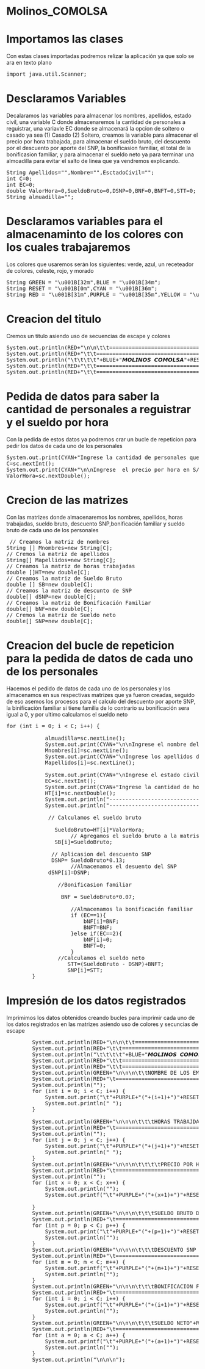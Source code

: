# Molinos_COMOLSA

# Importamos las clases 
<p>Con estas clases importadas podremos relizar la aplicación ya que solo se ara en texto plano</p>
<pre>
import java.util.Scanner;
</pre>

# Desclaramos Variables
<p>Decalaramos las variables para almacenar los nombres, apellidos, estado civil, una variable C donde almacenaremos la cantidad de personales a reguistrar, una variavle EC donde se almacenará la opcion de soltero o casado ya sea (1) Casado (2) Soltero, creamos la variable para almacenar el precio por hora trabajada, para almacenar el sueldo bruto, del descuento por el descuento por aporte del SNP, la bonificasion familiar, el total de la bonificasion familiar, y para almacenar el sueldo neto ya para terminar una almoadilla para evitar el salto de linea que ya vendremos explicando. </p>
<pre>
String Apellidos="",Nombre="",EsctadoCivil="";
int C=0;
int EC=0;
double ValorHora=0,SueldoBruto=0,DSNP=0,BNF=0,BNFT=0,STT=0;
String almuadilla="";
</pre>

# Desclaramos variables para el almacenaminto de los colores con los cuales trabajaremos
<p>Los colores que usaremos serán los siguientes: verde, azul, un receteador de colores, celeste, rojo, y morado</p>
<pre>
String GREEN = "\u001B[32m",BLUE = "\u001B[34m";
String RESET = "\u001B[0m",CYAN = "\u001B[36m";
String RED = "\u001B[31m",PURPLE = "\u001B[35m",YELLOW = "\u001B[33m";
</pre>

# Creacion del titulo 
<p>Cremos un titulo asiendo uso de secuencias de escape y colores</p>
<pre>
System.out.println(RED+"\n\n\t\t================================================="+RESET);
System.out.println(RED+"\t\t================================================="+RESET);
System.out.println("\t\t\t\t"+BLUE+"𝙈𝙊𝙇𝙄𝙉𝙊𝙎 𝘾𝙊𝙈𝙊𝙇𝙎𝘼"+RESET+"");
System.out.println(RED+"\t\t================================================="+RESET);
System.out.println(RED+"\t\t=================================================\n\n"+RESET);
</pre>

# Pedida de datos para saber la cantidad de personales a reguistrar y el sueldo por hora
<p>Con la pedida de estos datos ya podremos crar un bucle de repeticion para pedir los datos de cada uno de los personales</p>
<pre>
System.out.print(CYAN+"Ingrese la cantidad de personales que desea registrar"+RESET+RED+"\n> "+ RESET);
C=sc.nextInt();
System.out.print(CYAN+"\n\nIngrese  el precio por hora en S/."+RESET+RED+"\n>"+RESET);
ValorHora=sc.nextDouble();
</pre>

# Crecion de las matrizes
<p>Con las matrizes donde almacenaremos los nombres, apellidos, horas trabajadas, sueldo bruto, descuento SNP,bonificación familiar y sueldo bruto de cada uno de los personales </p>
<pre>
 // Creamos la matriz de nombres
String [] Mnombres=new String[C];
// Cremos la matriz de apellidos
String[] Mapellidos=new String[C];
// Creamos la matriz de horas trabajadas
double []HT=new double[C];
// Creamos la matriz de Sueldo Bruto
double [] SB=new double[C];
// Creamos la matriz de descunto de SNP
double[] dSNP=new double[C];
// Creamos la matriz de Bonificación Familiar
double[] bNF=new double[C];
// Cremos la matriz de Sueldo neto
double[] SNP=new double[C];     
</pre>

# Creacion del bucle de repeticion para la pedida de datos de cada uno de los personales
<p>Hacemos el pedido de datos de cada uno de los personales y los almacenamos en sus respectivas matrizes que ya fueron creadas, seguido de eso asemos los procesos para el calculo del descuento por aporte SNP, la binificación familiar si tiene familia de lo contrario su bonificación sera igual a 0, y por ultimo calculamos el sueldo neto </p>

<pre>
for (int i = 0; i < C; i++) {
            
            almuadilla=sc.nextLine();
            System.out.print(CYAN+"\n\nIngrese el nombre del personal "+RESET+GREEN+"N°"+(i+1)+RESET+RED+"\n>"+RESET);
            Mnombres[i]=sc.nextLine();
            System.out.print(CYAN+"\nIngrese los apellidos del personal "+RESET+RED+"\""+RESET+GREEN+Mnombres[i]+RESET+RED+"\""+RESET+RED+"\n>"+RESET);
            Mapellidos[i]=sc.nextLine();
           
            System.out.print(CYAN+"\nIngrese el estado civil del personal "+RESET+RED+"\""+RESET+GREEN+Mnombres[i]+" "+Mapellidos[i]+RESET+RED+"\""+RESET+PURPLE+"\n(1)"+RESET+CYAN+" Casado\n"+RESET+PURPLE+"(2) "+RESET+CYAN+"Soltero"+RESET+RED+"\n>"+RESET);
            EC=sc.nextInt();
            System.out.print(CYAN+"Ingrese la cantidad de horas trabajadas del personal "+RESET+RED+"\""+RESET+GREEN+Mnombres[i]+" "+Mapellidos[i]+RESET+RED+"\""+RESET+RED+"\n>"+RESET);
            HT[i]=sc.nextDouble();
            System.out.println("-----------------------------------------------------");
            System.out.println("-----------------------------------------------------");

             // Calculamos el sueldo bruto

               SueldoBruto=HT[i]*ValorHora;
                    // Agregamos el sueldo bruto a la matris
               SB[i]=SueldoBruto;

              // Aplicasion del descuento SNP
              DSNP= SueldoBruto*0.13;
                    //Almacenamos el desuento del SNP
             dSNP[i]=DSNP;
                
                //Bonificasion familiar

                 BNF = SueldoBruto*0.07;

                    //Almacenamos la bonificación familiar 
                    if (EC==1){
                        bNF[i]=BNF;
                        BNFT=BNF;
                    }else if(EC==2){
                        bNF[i]=0;
                        BNFT=0;
                    }     
                //Calculamos el sueldo neto
                   STT=(SueldoBruto - DSNP)+BNFT;
                   SNP[i]=STT;    
        }
</pre>

# Impresión de los datos registrados

<p>Imprimimos los datos obtenidos creando bucles para imprimir cada uno de los datos registrados en las matrizes asiendo uso de colores y secuncias de escape</p>

<pre>
        System.out.println(RED+"\n\n\t\t================================================="+RESET);
        System.out.println(RED+"\t\t================================================="+RESET);
        System.out.println("\t\t\t\t"+BLUE+"𝙈𝙊𝙇𝙄𝙉𝙊𝙎 𝘾𝙊𝙈𝙊𝙇𝙎𝘼"+RESET+"");
        System.out.println(RED+"\t\t================================================="+RESET);
        System.out.println(RED+"\t\t=================================================\n\n"+RESET);
        System.out.println(GREEN+"\n\n\n\t\tNOMBRE DE LOS EMPLEADOS CON SUS RESPECTIVOS APELLIDOS"+RESET);
        System.out.println(RED+"\t======================================================================"+RESET);
        System.out.println("");
        for (int i = 0; i < C; i++) {
            System.out.print("\t"+PURPLE+"("+(i+1)+")"+RESET+YELLOW+Mnombres[i]+" "+Mapellidos[i]+RESET);
            System.out.println(" ");
        }
        
        System.out.println(GREEN+"\n\n\n\t\t\tHORAS TRABAJDAS DE LOS EMPLEADOS"+RESET);
        System.out.println(RED+"\t======================================================================"+RESET);
        System.out.println("");
        for (int j = 0; j < C; j++) {
            System.out.print("\t"+PURPLE+"("+(j+1)+")"+RESET+YELLOW+Mnombres[j]+"\t\t\tHoras Trabajadas     =  "+HT[j]+RESET);
            System.out.println(" ");
        }
        System.out.println(GREEN+"\n\n\n\t\t\t\tPRECIO POR HORA"+RESET);
        System.out.println(RED+"\t======================================================================"+RESET);
        System.out.println("");
        for (int x = 0; x < C; x++) {
            System.out.println("");
            System.out.printf("\t"+PURPLE+"("+(x+1)+")"+RESET+YELLOW+Mnombres[x]+"\t\t\tValor por Hora     =  S/"+ValorHora+RESET);
            
        }
        System.out.println(GREEN+"\n\n\n\t\t\tSUELDO BRUTO DE LOS EMPLEADOS"+RESET);
        System.out.println(RED+"\t======================================================================"+RESET);
        for (int p = 0; p < C; p++) {
            System.out.print("\t"+PURPLE+"("+(p+1)+")"+RESET+YELLOW+Mnombres[p]+"\t\t\tSueldo Bruto     =  S/"+SB[p]+RESET);
            System.out.println("");
        }
        System.out.println(GREEN+"\n\n\n\t\t\tDESCUENTO SNP DE LOS EMPLEADOS"+RESET);
        System.out.println(RED+"\t======================================================================"+RESET);
        for (int m = 0; m < C; m++) {
            System.out.printf("\t"+PURPLE+"("+(m+1)+")"+RESET+YELLOW+Mnombres[m]+"\t\t\tDescuento SNP     =  S/"+dSNP[m]+RESET);
            System.out.println("");
        }
        System.out.println(GREEN+"\n\n\n\t\t\tBONIFICACION FAMILIAR"+RESET);
        System.out.println(RED+"\t======================================================================"+RESET);
        for (int i = 0; i < C; i++) {
            System.out.printf("\t"+PURPLE+"("+(i+1)+")"+RESET+YELLOW+Mnombres[i]+"\t\t\tBonificacion     =  S/"+bNF[i]+RESET);
            System.out.println("");
        }
        System.out.println(GREEN+"\n\n\n\t\t\tSUELDO NETO"+RESET);
        System.out.println(RED+"\t======================================================================"+RESET);
        for (int a = 0; a < C; a++) {
            System.out.printf("\t"+PURPLE+"("+(a+1)+")"+RESET+YELLOW+Mnombres[a]+"\t\t\tBonificacion     =  S/"+SNP[a]+RESET);
            System.out.println("");
        }
        System.out.println("\n\n\n");
</pre>